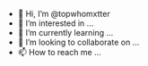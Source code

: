 - 👋 Hi, I’m @topwhomxtter
- 👀 I’m interested in ...
- 🌱 I’m currently learning ...
- 💞️ I’m looking to collaborate on ...
- 📫 How to reach me ...

<!---
topwhomxtter/topwhomxtter is a ✨ special ✨ repository because its `README.md` (this file) appears on your GitHub profile.
You can click the Preview link to take a look at your changes.
--->
